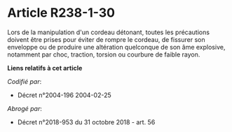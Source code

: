 # Article R238-1-30

Lors de la manipulation d'un cordeau détonant, toutes les précautions doivent être prises pour éviter de rompre le cordeau,
de fissurer son enveloppe ou de produire une altération quelconque de son âme explosive, notamment par choc, traction,
torsion ou courbure de faible rayon.

**Liens relatifs à cet article**

_Codifié par_:

  - Décret n°2004-196 2004-02-25

_Abrogé par_:

  - Décret n°2018-953 du 31 octobre 2018 - art. 56
